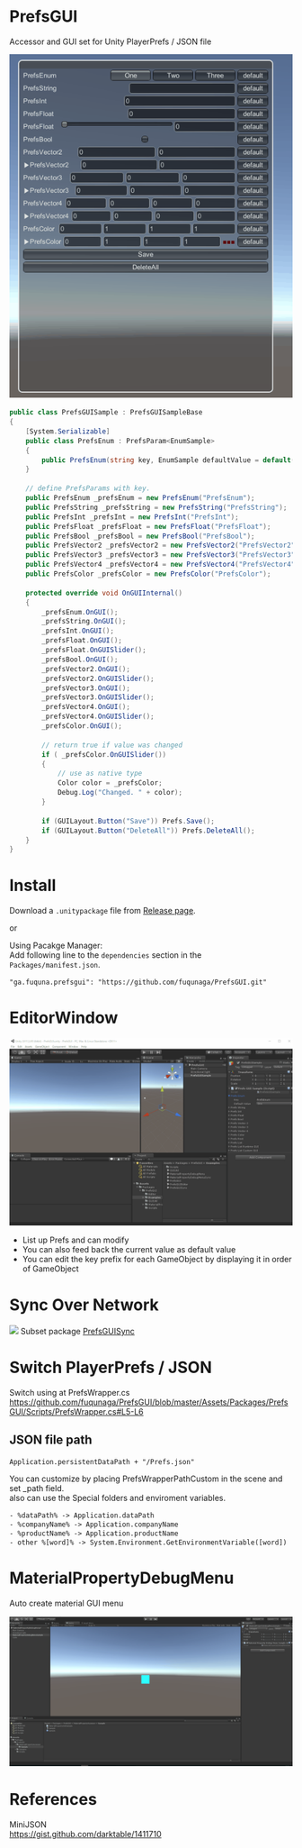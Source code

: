 # PrefsGUI

Accessor and GUI set for Unity PlayerPrefs / JSON file

![](Docs/PrefsGUI.gif)

```csharp
public class PrefsGUISample : PrefsGUISampleBase
{
    [System.Serializable]
    public class PrefsEnum : PrefsParam<EnumSample>
    {
        public PrefsEnum(string key, EnumSample defaultValue = default(EnumSample)) : base(key, defaultValue) { }
    }

    // define PrefsParams with key.
    public PrefsEnum _prefsEnum = new PrefsEnum("PrefsEnum");
    public PrefsString _prefsString = new PrefsString("PrefsString");
    public PrefsInt _prefsInt = new PrefsInt("PrefsInt");
    public PrefsFloat _prefsFloat = new PrefsFloat("PrefsFloat");
    public PrefsBool _prefsBool = new PrefsBool("PrefsBool");
    public PrefsVector2 _prefsVector2 = new PrefsVector2("PrefsVector2");
    public PrefsVector3 _prefsVector3 = new PrefsVector3("PrefsVector3");
    public PrefsVector4 _prefsVector4 = new PrefsVector4("PrefsVector4");
    public PrefsColor _prefsColor = new PrefsColor("PrefsColor");

    protected override void OnGUIInternal()
    {
        _prefsEnum.OnGUI();
        _prefsString.OnGUI();
        _prefsInt.OnGUI();
        _prefsFloat.OnGUI();
        _prefsFloat.OnGUISlider();
        _prefsBool.OnGUI();
        _prefsVector2.OnGUI();
        _prefsVector2.OnGUISlider();
        _prefsVector3.OnGUI();
        _prefsVector3.OnGUISlider();
        _prefsVector4.OnGUI();
        _prefsVector4.OnGUISlider();
        _prefsColor.OnGUI();

        // return true if value was changed
        if ( _prefsColor.OnGUISlider())
        {
            // use as native type
            Color color = _prefsColor;
            Debug.Log("Changed. " + color);
        }

        if (GUILayout.Button("Save")) Prefs.Save();
        if (GUILayout.Button("DeleteAll")) Prefs.DeleteAll();
    }
}
```

# Install
Download a `.unitypackage` file from [Release page](https://github.com/fuqunaga/PrefsGUI/releases).

or

Using Pacakge Manager:  
Add following line to the `dependencies` section in the `Packages/manifest.json`.
```
"ga.fuquna.prefsgui": "https://github.com/fuqunaga/PrefsGUI.git"
```


# EditorWindow

![](Docs/PrefsGUIEditor.gif)
- List up Prefs and can modify 
- You can also feed back the current value as default value
- You can edit the key prefix for each GameObject by displaying it in order of GameObject


# Sync Over Network

![](https://github.com/fuqunaga/PrefsGUISync/blob/master/Docs/SyncOverNetwork.gif)
Subset package [PrefsGUISync](https://github.com/fuqunaga/PrefsGUISync)



# Switch PlayerPrefs / JSON

Switch using at PrefsWrapper.cs
https://github.com/fuqunaga/PrefsGUI/blob/master/Assets/Packages/PrefsGUI/Scripts/PrefsWrapper.cs#L5-L6

## JSON file path
```
Application.persistentDataPath + "/Prefs.json"
```

You can customize by placing PrefsWrapperPathCustom in the scene and set _path field.  
also can use the Special folders and enviroment variables.
```
- %dataPath% -> Application.dataPath
- %companyName% -> Application.companyName
- %productName% -> Application.productName
- other %[word]% -> System.Environment.GetEnvironmentVariable([word])
```


# MaterialPropertyDebugMenu

Auto create material GUI menu

![](Docs/MaterialPropertyDebugMenu.gif)


# References
MiniJSON  
https://gist.github.com/darktable/1411710
